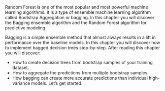 Random Forest is one of the most popular and most powerful machine learning algorithms. It is
a type of ensemble machine learning algorithm called Bootstrap Aggregation or bagging. In this
chapter you will discover the Bagging ensemble algorithm and the Random Forest algorithm for
predictive modeling. 

Bagging is a simple ensemble method that almost always results in a lift in performance over
the baseline models. In this chapter you will discover how to implement bagged decision trees
step-by-step. After reading this chapter you will discover:
- How to create decision trees from bootstrap samples of your training dataset.
- How to aggregate the predictions from multiple bootstrap samples.
- How bagging can create more accurate predictions than individual high-variance models.
Let’s get started.